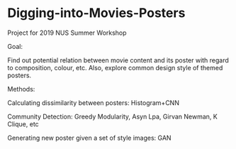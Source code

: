 # Digging-into-Movies-Posters
Project for 2019 NUS Summer Workshop

Goal:

  Find out potential relation between movie content and its poster with regard to composition, colour, etc.
  Also, explore common design style of themed posters.

Methods:

  Calculating dissimilarity between posters: Histogram+CNN
  
  Community Detection: Greedy Modularity, Asyn Lpa, Girvan Newman, K Clique, etc
  
  Generating new poster given a set of style images: GAN
